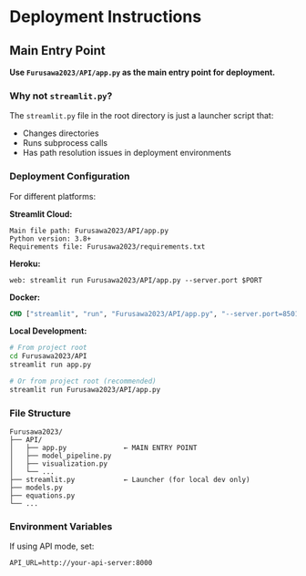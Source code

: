 # Deployment Instructions

## Main Entry Point

**Use `Furusawa2023/API/app.py` as the main entry point for deployment.**

### Why not `streamlit.py`?

The `streamlit.py` file in the root directory is just a launcher script that:
- Changes directories 
- Runs subprocess calls
- Has path resolution issues in deployment environments

### Deployment Configuration

For different platforms:

**Streamlit Cloud:**
```
Main file path: Furusawa2023/API/app.py
Python version: 3.8+
Requirements file: Furusawa2023/requirements.txt
```

**Heroku:**
```
web: streamlit run Furusawa2023/API/app.py --server.port $PORT
```

**Docker:**
```dockerfile
CMD ["streamlit", "run", "Furusawa2023/API/app.py", "--server.port=8501", "--server.address=0.0.0.0"]
```

**Local Development:**
```bash
# From project root
cd Furusawa2023/API
streamlit run app.py

# Or from project root (recommended)
streamlit run Furusawa2023/API/app.py
```

### File Structure
```
Furusawa2023/
├── API/
│   ├── app.py              ← MAIN ENTRY POINT
│   ├── model_pipeline.py
│   ├── visualization.py
│   └── ...
├── streamlit.py            ← Launcher (for local dev only)
├── models.py
├── equations.py
└── ...
```

### Environment Variables

If using API mode, set:
```
API_URL=http://your-api-server:8000
``` 